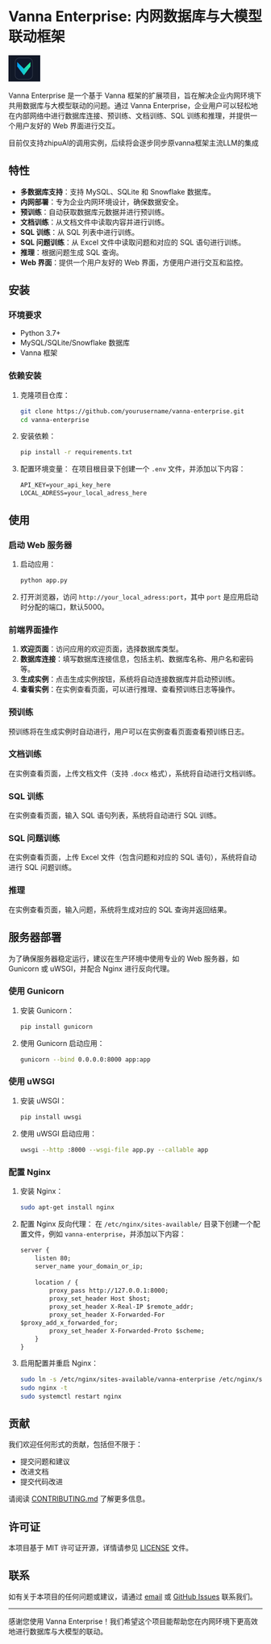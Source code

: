 
# Vanna Enterprise: 内网数据库与大模型联动框架

![Vanna Logo](./vanna.png)

Vanna Enterprise 是一个基于 Vanna 框架的扩展项目，旨在解决企业内网环境下共用数据库与大模型联动的问题。通过 Vanna Enterprise，企业用户可以轻松地在内部网络中进行数据库连接、预训练、文档训练、SQL 训练和推理，并提供一个用户友好的 Web 界面进行交互。

目前仅支持zhipuAI的调用实例，后续将会逐步同步原vanna框架主流LLM的集成

## 特性

- **多数据库支持**：支持 MySQL、SQLite 和 Snowflake 数据库。
- **内网部署**：专为企业内网环境设计，确保数据安全。
- **预训练**：自动获取数据库元数据并进行预训练。
- **文档训练**：从文档文件中读取内容并进行训练。
- **SQL 训练**：从 SQL 列表中进行训练。
- **SQL 问题训练**：从 Excel 文件中读取问题和对应的 SQL 语句进行训练。
- **推理**：根据问题生成 SQL 查询。
- **Web 界面**：提供一个用户友好的 Web 界面，方便用户进行交互和监控。

## 安装

### 环境要求

- Python 3.7+
- MySQL/SQLite/Snowflake 数据库
- Vanna 框架

### 依赖安装

1. 克隆项目仓库：
   ```bash
   git clone https://github.com/yourusername/vanna-enterprise.git
   cd vanna-enterprise
   ```

2. 安装依赖：
   ```bash
   pip install -r requirements.txt
   ```

3. 配置环境变量：
   在项目根目录下创建一个 `.env` 文件，并添加以下内容：
   ```
   API_KEY=your_api_key_here
   LOCAL_ADRESS=your_local_adress_here
   ```

## 使用

### 启动 Web 服务器

1. 启动应用：
   ```bash
   python app.py
   ```

2. 打开浏览器，访问 `http://your_local_adress:port`，其中 `port` 是应用启动时分配的端口，默认5000。

### 前端界面操作

1. **欢迎页面**：访问应用的欢迎页面，选择数据库类型。
2. **数据库连接**：填写数据库连接信息，包括主机、数据库名称、用户名和密码等。
3. **生成实例**：点击生成实例按钮，系统将自动连接数据库并启动预训练。
4. **查看实例**：在实例查看页面，可以进行推理、查看预训练日志等操作。

### 预训练

预训练将在生成实例时自动进行，用户可以在实例查看页面查看预训练日志。

### 文档训练

在实例查看页面，上传文档文件（支持 `.docx` 格式），系统将自动进行文档训练。

### SQL 训练

在实例查看页面，输入 SQL 语句列表，系统将自动进行 SQL 训练。

### SQL 问题训练

在实例查看页面，上传 Excel 文件（包含问题和对应的 SQL 语句），系统将自动进行 SQL 问题训练。

### 推理

在实例查看页面，输入问题，系统将生成对应的 SQL 查询并返回结果。

## 服务器部署

为了确保服务器稳定运行，建议在生产环境中使用专业的 Web 服务器，如 Gunicorn 或 uWSGI，并配合 Nginx 进行反向代理。

### 使用 Gunicorn

1. 安装 Gunicorn：
   ```bash
   pip install gunicorn
   ```

2. 使用 Gunicorn 启动应用：
   ```bash
   gunicorn --bind 0.0.0.0:8000 app:app
   ```

### 使用 uWSGI

1. 安装 uWSGI：
   ```bash
   pip install uwsgi
   ```

2. 使用 uWSGI 启动应用：
   ```bash
   uwsgi --http :8000 --wsgi-file app.py --callable app
   ```

### 配置 Nginx

1. 安装 Nginx：
   ```bash
   sudo apt-get install nginx
   ```

2. 配置 Nginx 反向代理：
   在 `/etc/nginx/sites-available/` 目录下创建一个配置文件，例如 `vanna-enterprise`，并添加以下内容：
   ```nginx
   server {
       listen 80;
       server_name your_domain_or_ip;

       location / {
           proxy_pass http://127.0.0.1:8000;
           proxy_set_header Host $host;
           proxy_set_header X-Real-IP $remote_addr;
           proxy_set_header X-Forwarded-For $proxy_add_x_forwarded_for;
           proxy_set_header X-Forwarded-Proto $scheme;
       }
   }
   ```

3. 启用配置并重启 Nginx：
   ```bash
   sudo ln -s /etc/nginx/sites-available/vanna-enterprise /etc/nginx/sites-enabled/
   sudo nginx -t
   sudo systemctl restart nginx
   ```

## 贡献

我们欢迎任何形式的贡献，包括但不限于：

- 提交问题和建议
- 改进文档
- 提交代码改进

请阅读 [CONTRIBUTING.md](CONTRIBUTING.md) 了解更多信息。

## 许可证

本项目基于 MIT 许可证开源，详情请参见 [LICENSE](LICENSE) 文件。

## 联系

如有关于本项目的任何问题或建议，请通过 [email](mailto:your-email@example.com) 或 [GitHub Issues](https://github.com/yourusername/vanna-enterprise/issues) 联系我们。

---

感谢您使用 Vanna Enterprise！我们希望这个项目能帮助您在内网环境下更高效地进行数据库与大模型的联动。
